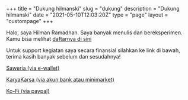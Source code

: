 +++
title = "Dukung hilmanski"
slug = "dukung"
description = "Dukung hilmanski"
date = "2021-05-10T12:03:20Z"
type = "page"
layout = "custompage"
+++ 

Halo, saya Hilman Ramadhan. Saya banyak menulis dan bereksperimen. Kamu bisa melihat [daftarnya di sini](https://hilman.space/eksperimen)

Untuk support kegiatan saya secara finansial silahkan ke link di bawah, terima kasih banyak sebelum dan sesudahnya!

[Saweria (via e-wallet)](https://saweria.co/hilmanski )

[KaryaKarsa (via akun bank atau minimarket)](https://karyakarsa.com/hilmanski)

[Ko-Fi (via paypal)](https://ko-fi.com/hilmanski)
